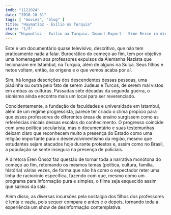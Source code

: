 ```yaml
---
imdb: "1121024"
date: "2016-10-31"
tags: [ "movies", "blog" ]
title: "Haymatloz - Exílio na Turquia"
stars: "1/5"
desc: "Haymatloz - Exílio na Turquia. Import-Export - Eine Reise in die deutsch-türkische Vergangenheit (Germany, 2006). Dirigido por Eren Önsöz. Escrito por Eren Önsöz. Com Götz Aly, Ayhan Ayrilmaz, Cornelius Bischoff, Christoph Daum, Gültekin Emre, Hartmut Heller, Jörg Hustiak (Narrator), Rudi Höhnow, Bayram Kaya."
---
```

Este é um documentário quase televisivo, descritivo, que não tem praticamente nada a falar. Burocrático do começo ao fim, tem por objetivo uma homenagem aos professores expulsos da Alemanha Nazista que lecionaram em Istambul, na Turquia, além de alguns na Suíça. Seus filhos e netos voltam, então, às origens e o que vemos acaba por aí.

Sim, há longas descrições dos descendentes dessas pessoas, uma piadinha ou outra pelo fato de serem Judeus e Turcos, de serem mal vistos em ambas as culturas. Passadas sete décadas da segunda guerra, o sionismo ainda encontra mais um local para ser reverenciado.

Concidentemente, a fundação de faculdades e universidade em Istambul, além de um regime progressista, parece ter criado o clima propício para que esses professores de diferentes áreas de ensino surgissem como as referências iniciais dessas escolas do conhecimento. O progresso coincide com uma política secularista, mas o documentário e suas testemunhas deixam claro que reconhecem muito a presença do Estado como uma religião importante para o desenvolvimentismo da região, mesmo que estudantes sejam atacados hoje durante protestos e, assim como no Brasil, a população se sente insegura na presença de policiais.

A diretora Eren Önsöz faz questão de tornar toda a narrativa monótona do começo ao fim, retomando os mesmos temas (política, cultura, família, história) várias vezes, de forma que não há como o espectador reter uma linha de raciocínio específica, fazendo com que, mesmo como um programa para informação pura e simples, o filme seja esquecido assim que saímos da sala.

Além disso, as diversas incursões pela nostalgia dos filhos dos professores é lenta e vazia, pois sequer compara o antes e o depois, tornando toda a experiência um show de desinformação contemplativa.
